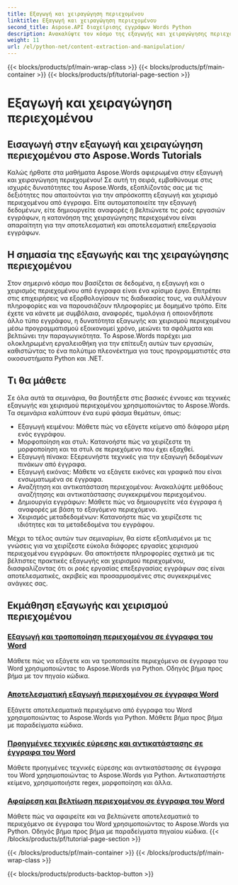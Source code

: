 ```yaml
---
title: Εξαγωγή και χειραγώγηση περιεχομένου
linktitle: Εξαγωγή και χειραγώγηση περιεχομένου
second_title: Aspose.API διαχείρισης εγγράφων Words Python
description: Ανακαλύψτε τον κόσμο της εξαγωγής και χειραγώγησης περιεχομένου με τα σεμινάρια Aspose.Words. Μάθετε πώς να εξάγετε και να χειρίζεστε αποτελεσματικά περιεχόμενο χρησιμοποιώντας Python και .NET, βελτιώνοντας τις δυνατότητες επεξεργασίας εγγράφων σας.
weight: 11
url: /el/python-net/content-extraction-and-manipulation/
---
```


{{< blocks/products/pf/main-wrap-class >}}
{{< blocks/products/pf/main-container >}}
{{< blocks/products/pf/tutorial-page-section >}}

# Εξαγωγή και χειραγώγηση περιεχομένου

## Εισαγωγή στην εξαγωγή και χειραγώγηση περιεχομένου στο Aspose.Words Tutorials

Καλώς ήρθατε στα μαθήματα Aspose.Words αφιερωμένα στην εξαγωγή και χειραγώγηση περιεχομένου! Σε αυτή τη σειρά, εμβαθύνουμε στις ισχυρές δυνατότητες του Aspose.Words, εξοπλίζοντάς σας με τις δεξιότητες που απαιτούνται για την απρόσκοπτη εξαγωγή και χειρισμό περιεχομένου από έγγραφα. Είτε αυτοματοποιείτε την εξαγωγή δεδομένων, είτε δημιουργείτε αναφορές ή βελτιώνετε τις ροές εργασιών εγγράφων, η κατανόηση της χειραγώγησης περιεχομένου είναι απαραίτητη για την αποτελεσματική και αποτελεσματική επεξεργασία εγγράφων.

## Η σημασία της εξαγωγής και της χειραγώγησης περιεχομένου

Στον σημερινό κόσμο που βασίζεται σε δεδομένα, η εξαγωγή και ο χειρισμός περιεχομένου από έγγραφα είναι ένα κρίσιμο έργο. Επιτρέπει στις επιχειρήσεις να εξορθολογίσουν τις διαδικασίες τους, να συλλέγουν πληροφορίες και να παρουσιάζουν πληροφορίες με δομημένο τρόπο. Είτε έχετε να κάνετε με συμβόλαια, αναφορές, τιμολόγια ή οποιονδήποτε άλλο τύπο εγγράφου, η δυνατότητα εξαγωγής και χειρισμού περιεχομένου μέσω προγραμματισμού εξοικονομεί χρόνο, μειώνει τα σφάλματα και βελτιώνει την παραγωγικότητα. Το Aspose.Words παρέχει μια ολοκληρωμένη εργαλειοθήκη για την επίτευξη αυτών των εργασιών, καθιστώντας το ένα πολύτιμο πλεονέκτημα για τους προγραμματιστές στα οικοσυστήματα Python και .NET.

## Τι θα μάθετε

Σε όλα αυτά τα σεμινάρια, θα βουτήξετε στις βασικές έννοιες και τεχνικές εξαγωγής και χειρισμού περιεχομένου χρησιμοποιώντας το Aspose.Words. Τα σεμινάρια καλύπτουν ένα ευρύ φάσμα θεμάτων, όπως:

- Εξαγωγή κειμένου: Μάθετε πώς να εξάγετε κείμενο από διάφορα μέρη ενός εγγράφου.
- Μορφοποίηση και στυλ: Κατανοήστε πώς να χειρίζεστε τη μορφοποίηση και τα στυλ σε περιεχόμενο που έχει εξαχθεί.
- Εξαγωγή πίνακα: Εξερευνήστε τεχνικές για την εξαγωγή δεδομένων πινάκων από έγγραφα.
- Εξαγωγή εικόνας: Μάθετε να εξάγετε εικόνες και γραφικά που είναι ενσωματωμένα σε έγγραφα.
- Αναζήτηση και αντικατάσταση περιεχομένου: Ανακαλύψτε μεθόδους αναζήτησης και αντικατάστασης συγκεκριμένου περιεχομένου.
- Δημιουργία εγγράφων: Μάθετε πώς να δημιουργείτε νέα έγγραφα ή αναφορές με βάση το εξαγόμενο περιεχόμενο.
- Χειρισμός μεταδεδομένων: Κατανοήστε πώς να χειρίζεστε τις ιδιότητες και τα μεταδεδομένα του εγγράφου.

Μέχρι το τέλος αυτών των σεμιναρίων, θα είστε εξοπλισμένοι με τις γνώσεις για να χειρίζεστε εύκολα διάφορες εργασίες χειρισμού περιεχομένου εγγράφων. Θα αποκτήσετε πληροφορίες σχετικά με τις βέλτιστες πρακτικές εξαγωγής και χειρισμού περιεχομένου, διασφαλίζοντας ότι οι ροές εργασίας επεξεργασίας εγγράφων σας είναι αποτελεσματικές, ακριβείς και προσαρμοσμένες στις συγκεκριμένες ανάγκες σας.

## Εκμάθηση εξαγωγής και χειρισμού περιεχομένου
### [Εξαγωγή και τροποποίηση περιεχομένου σε έγγραφα του Word](./extract-modify-document-content/)
Μάθετε πώς να εξάγετε και να τροποποιείτε περιεχόμενο σε έγγραφα του Word χρησιμοποιώντας το Aspose.Words για Python. Οδηγός βήμα προς βήμα με τον πηγαίο κώδικα.
### [Αποτελεσματική εξαγωγή περιεχομένου σε έγγραφα Word](./document-content-extraction/)
Εξάγετε αποτελεσματικά περιεχόμενο από έγγραφα του Word χρησιμοποιώντας το Aspose.Words για Python. Μάθετε βήμα προς βήμα με παραδείγματα κώδικα.
### [Προηγμένες τεχνικές εύρεσης και αντικατάστασης σε έγγραφα του Word](./find-replace-documents/)
Μάθετε προηγμένες τεχνικές εύρεσης και αντικατάστασης σε έγγραφα του Word χρησιμοποιώντας το Aspose.Words για Python. Αντικαταστήστε κείμενο, χρησιμοποιήστε regex, μορφοποίηση και άλλα.
### [Αφαίρεση και βελτίωση περιεχομένου σε έγγραφα του Word](./remove-content-documents/)
Μάθετε πώς να αφαιρείτε και να βελτιώνετε αποτελεσματικά το περιεχόμενο σε έγγραφα του Word χρησιμοποιώντας το Aspose.Words για Python. Οδηγός βήμα προς βήμα με παραδείγματα πηγαίου κώδικα.
{{< /blocks/products/pf/tutorial-page-section >}}

{{< /blocks/products/pf/main-container >}}
{{< /blocks/products/pf/main-wrap-class >}}

{{< blocks/products/products-backtop-button >}}
